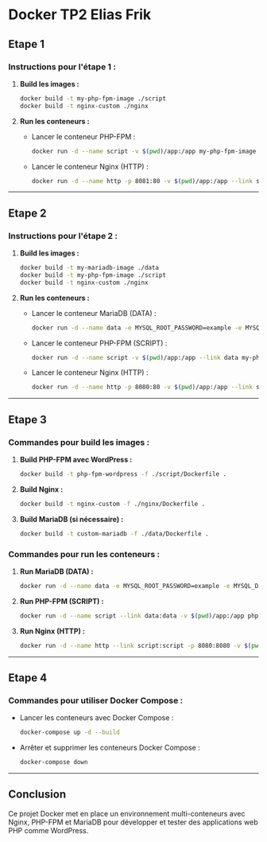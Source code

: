 # Docker TP2 Elias Frik

## Etape 1

### Instructions pour l'étape 1 :

1. **Build les images :**

   ```bash
   docker build -t my-php-fpm-image ./script
   docker build -t nginx-custom ./nginx
   ```

2. **Run les conteneurs :**

   - Lancer le conteneur PHP-FPM :

     ```bash
     docker run -d --name script -v $(pwd)/app:/app my-php-fpm-image
     ```

   - Lancer le conteneur Nginx (HTTP) :

     ```bash
     docker run -d --name http -p 8081:80 -v $(pwd)/app:/app --link script nginx-custom
     ```

-----------------------------------------------------------

## Etape 2

### Instructions pour l'étape 2 :

1. **Build les images :**

   ```bash
   docker build -t my-mariadb-image ./data
   docker build -t my-php-fpm-image ./script
   docker build -t nginx-custom ./nginx
   ```

2. **Run les conteneurs :**

   - Lancer le conteneur MariaDB (DATA) :

     ```bash
     docker run -d --name data -e MYSQL_ROOT_PASSWORD=example -e MYSQL_DATABASE=test_db -e MYSQL_USER=user -e MYSQL_PASSWORD=password my-mariadb-image
     ```

   - Lancer le conteneur PHP-FPM (SCRIPT) :

     ```bash
     docker run -d --name script -v $(pwd)/app:/app --link data my-php-fpm-image
     ```

   - Lancer le conteneur Nginx (HTTP) :

     ```bash
     docker run -d --name http -p 8080:80 -v $(pwd)/app:/app --link script nginx-custom
     ```

-----------------------------------------------------------

## Etape 3

### Commandes pour build les images :

1. **Build PHP-FPM avec WordPress :**

   ```bash
   docker build -t php-fpm-wordpress -f ./script/Dockerfile .
   ```

2. **Build Nginx :**

   ```bash
   docker build -t nginx-custom -f ./nginx/Dockerfile .
   ```

3. **Build MariaDB (si nécessaire) :**

   ```bash
   docker build -t custom-mariadb -f ./data/Dockerfile .
   ```

### Commandes pour run les conteneurs :

1. **Run MariaDB (DATA) :**

   ```bash
   docker run -d --name data -e MYSQL_ROOT_PASSWORD=example -e MYSQL_DATABASE=wordpress -p 3307:3306 mariadb
   ```

2. **Run PHP-FPM (SCRIPT) :**

   ```bash
   docker run -d --name script --link data:data -v $(pwd)/app:/app php-fpm-wordpress
   ```

3. **Run Nginx (HTTP) :**

   ```bash
   docker run -d --name http --link script:script -p 8080:8080 -v $(pwd)/app:/app -v $(pwd)/nginx/nginx.conf:/etc/nginx/nginx.conf nginx-custom
   ```

-----------------------------------------------------------

## Etape 4

### Commandes pour utiliser Docker Compose :

- Lancer les conteneurs avec Docker Compose :

   ```bash
   docker-compose up -d --build
   ```

- Arrêter et supprimer les conteneurs Docker Compose :

   ```bash
   docker-compose down
   ```

-----------------------------------------------------------

## Conclusion

Ce projet Docker met en place un environnement multi-conteneurs avec Nginx, PHP-FPM et MariaDB pour développer et tester des applications web PHP comme WordPress.
